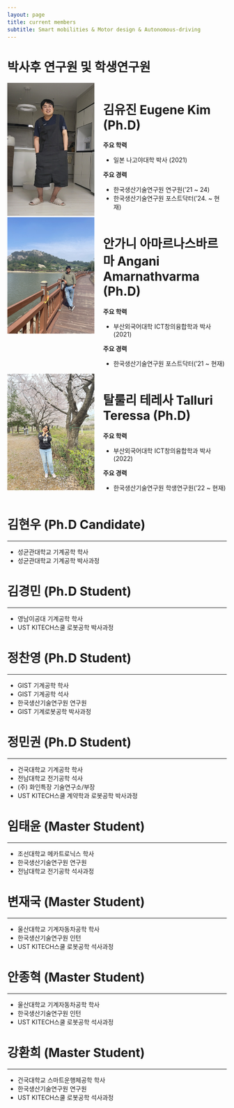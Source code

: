 ```yaml
---
layout: page
title: current members
subtitle: Smart mobilities & Motor design & Autonomous-driving
---
```


# 박사후 연구원 및 학생연구원

<div style="display: flex; align-items: flex-start;">
  <img src="https://raw.githubusercontent.com/hrchalab/hrchalab.github.io/master/assets/img/egkim.jpg" alt="Eugene Kim" style="width: 200px; margin-right: 20px;" />
  
  <div>
    <h1>김유진 Eugene Kim (Ph.D)</h1>
    <p><strong>주요 학력</strong></p>
    <ul>
      <li>일본 나고야대학 박사 (2021)</li>
    </ul>
    <p><strong>주요 경력</strong></p>
    <ul>
      <li>한국생산기술연구원 연구원(’21 ~ 24)</li>
      <li>한국생산기술연구원 포스트닥터(’24. ~ 현재)</li>
    </ul>
  </div>
</div>

<div style="display: flex; align-items: flex-start;">
  <img src="https://raw.githubusercontent.com/hrchalab/hrchalab.github.io/master/assets/img/angani.png" alt="Angani amarna varma" style="width: 200px; margin-right: 20px;" />
  
  <div>
    <h1>안가니 아마르나스바르마 Angani Amarnathvarma (Ph.D)</h1>
    <p><strong>주요 학력</strong></p>
    <ul>
      <li>부산외국어대학 ICT창의융합학과 박사 (2021)</li>
    </ul>
    <p><strong>주요 경력</strong></p>
    <ul>
      <li>한국생산기술연구원 포스트닥터(’21 ~ 현재)</li>
    </ul>
  </div>
</div>

<div style="display: flex; align-items: flex-start;">
  <img src="https://raw.githubusercontent.com/hrchalab/hrchalab.github.io/master/assets/img/teressa.png" alt="Angani amarna varma" style="width: 200px; margin-right: 20px;" />
  
  <div>
    <h1>탈룰리 테레사 Talluri Teressa (Ph.D)</h1>
    <p><strong>주요 학력</strong></p>
    <ul>
      <li>부산외국어대학 ICT창의융합학과 박사 (2022)</li>
    </ul>
    <p><strong>주요 경력</strong></p>
    <ul>
      <li>한국생산기술연구원 학생연구원(’22 ~ 현재)</li>
    </ul>
  </div>
</div>

# 김현우 (Ph.D Candidate)
---
- 성균관대학교 기계공학 학사
- 성균관대학교 기계공학 박사과정

# 김경민 (Ph.D Student)
---
- 영남이공대 기계공학 학사
- UST KITECH스쿨 로봇공학 박사과정

# 정찬영 (Ph.D Student)
---
- GIST 기계공학 학사
- GIST 기계공학 석사
- 한국생산기술연구원 연구원
- GIST 기계로봇공학 박사과정

# 정민권 (Ph.D Student)
---
- 건국대학교 기계공학 학사
- 전남대학교 전기공학 석사
- (주) 화인특장 기술연구소/부장
- UST KITECH스쿨 계약학과 로봇공학 박사과정

# 임태윤 (Master Student)
---
- 조선대학교 메카트로닉스 학사
- 한국생산기술연구원 연구원
- 전남대학교 전기공학 석사과정

# 변재국 (Master Student)
---
- 울산대학교 기계자동차공학 학사
- 한국생산기술연구원 인턴
- UST KITECH스쿨 로봇공학 석사과정

# 안종혁 (Master Student)
---
- 울산대학교 기계자동차공학 학사
- 한국생산기술연구원 인턴
- UST KITECH스쿨 로봇공학 석사과정

# 강환희 (Master Student)
---
- 건국대학교 스마트운행체공학 학사
- 한국생산기술연구원 연구원
- UST KITECH스쿨 로봇공학 석사과정

